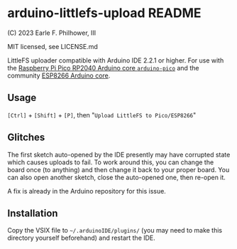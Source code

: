 # arduino-littlefs-upload README
(C) 2023 Earle F. Philhower, III

MIT licensed, see LICENSE.md

LittleFS uploader compatible with Arduino IDE 2.2.1 or higher. For use with the [Raspberry Pi Pico RP2040 Arduino core `arduino-pico`](https://github.com/earlephilhower/arduino-pico) and the community [ESP8266 Arduino core](https://github.com/esp8266/Arduino).

## Usage

`[Ctrl]` + `[Shift]` + `[P]`, then "`Upload LittleFS to Pico/ESP8266`"

## Glitches

The first sketch auto-opened by the IDE presently may have corrupted state which causes uploads to fail.
To work around this, you can change the board once (to anything) and then change it back to your proper board.
You can also open another sketch, close the auto-opened one, then re-open it.

A fix is already in the Arduino repository for this issue.

## Installation

Copy the VSIX file to `~/.arduinoIDE/plugins/` (you may need to make this directory yourself beforehand) and restart the IDE.

